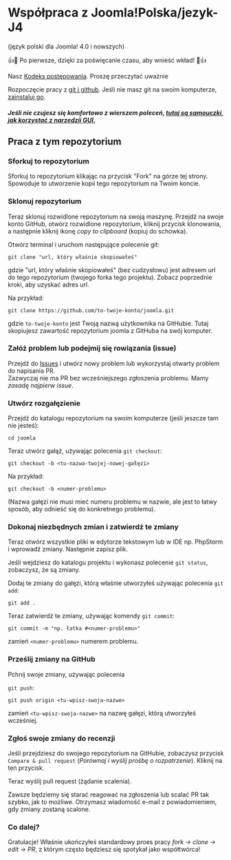 # Współpraca z Joomla!Polska/jezyk-J4 
(język polski dla Joomla! 4.0 i nowszych)

:+1::tada: Po pierwsze, dzięki za poświęcanie czasu, aby wnieść wkład! :tada::+1:

Nasz  [Kodeks postępowania](../CODE_OF_CONDUCT.md). Proszę przeczytać uważnie

Rozpoczęcie pracy z [git i github](https://guides.github.com/activities/hello-world/). Jeśli nie masz git na swoim komputerze, [zainstaluj go]( https://help.github.com/articles/set-up-git/).
#### *Jeśli nie czujesz się komfortowo z wierszem poleceń, [tutaj są samouczki, jak korzystać z narzedzii GUI.]( #tutorials-using-other-tools )*

## Praca z tym repozytorium

### Sforkuj to repozytorium

Sforkuj to repozytorium klikając na przycisk "Fork" na górze tej strony.
Spowoduje to utworzenie kopii tego repozytorium na Twoim koncie.

### Sklonuj repozytorium

Teraz sklonuj rozwidlone repozytorium na swoją maszynę. Przejdź na swoje konto GitHub, otwórz rozwidlone repozytorium, kliknij przycisk klonowania, a następnie kliknij ikonę *copy to clipboard* (kopiuj do schowka).

Otwórz terminal i uruchom następujące polecenie git:

```
git clone "url, który właśnie skopiowałeś"
```
gdzie "url, który właśnie skopiowałeś" (bez cudzysłowu) jest adresem url do tego repozytorium (twojego forka tego projektu). Zobacz poprzednie kroki, aby uzyskać adres url.

Na przykład:


```
git clone https://github.com/to-twoje-konto/joomla.git
```
gdzie `to-twoje-konto` jest Twoją nazwą użytkownika na GitHubie. Tutaj skopiujesz zawartość repozytorium joomla z GitHuba na swój komputer.

### Załóż problem lub podejmij się rowiązania (issue)



Przejdź do [Issues](https://github.com/JoomlaPolska/jezyk-J4/issues) i utwórz nowy problem lub wykorzystaj otwarty problem do napisania PR.  
Zazwyczaj nie ma PR bez wcześniejszego zgłoszenia problemu. Mamy *zasadę najpierw _issue_*.


### Utwórz rozgałęzienie

Przejdź do katalogu repozytorium na swoim komputerze (jeśli jeszcze tam nie jesteś):

```
cd joomla
```
Teraz utwórz gałąź, używając polecenia `git checkout`:
```
git checkout -b <tu-nazwa-twojej-nowej-gałęzi>
```

Na przykład:
```
git checkout -b <numer-problemu>
```
(Nazwa gałęzi nie musi mieć numeru problemu w nazwie, ale jest to łatwy sposób, aby odnieść się do konkretnego problemu).

### Dokonaj niezbędnych zmian i zatwierdź te zmiany

Teraz otwórz wszystkie pliki w edytorze tekstowym lub w IDE np. PhpStorm i wprowadź zmiany. Następnie zapisz plik.

Jeśli wejdziesz do katalogu projektu i wykonasz polecenie `git status`, zobaczysz, że są zmiany.


Dodaj te zmiany do gałęzi, którą właśnie utworzyłeś używając polecenia `git add`:

```
git add .
```

Teraz zatwierdź te zmiany, używając komendy `git commit`:
```
git commit -m "np. łatka #<numer-problemu>"
```
zamień `<numer-problemu>` numerem problemu.

### Prześlij zmiany na GitHub

Pchnij swoje zmiany, używając polecenia 


`git push`:
```
git push origin <tu-wpisz-swoja-nazwe>
```
zamień `<tu-wpisz-swoja-nazwe>` na nazwę gałęzi, którą utworzyłeś wcześniej.

### Zgłoś swoje zmiany do recenzji

Jeśli przejdziesz do swojego repozytorium na GitHubie, zobaczysz przycisk  `Compare & pull request` (_Porównaj i wyślij prośbę o rozpatrzenie_). Kliknij na ten przycisk.

Teraz wyślij pull request (żądanie scalenia).


Zawsze będziemy się starać reagować na zgłoszenia lub scalać PR tak szybko, jak to możliwe. Otrzymasz wiadomość e-mail z powiadomieniem, gdy zmiany zostaną scalone.


### Co dalej?

Gratulacje!  Właśnie ukończyłeś standardowy proes pracy _fork -> clone -> edit -> PR_, z którym często będziesz się spotykał jako współtwórca!

